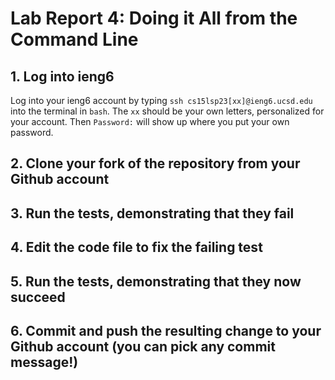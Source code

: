 # Lab Report 4: Doing it All from the Command Line
## 1. Log into ieng6
Log into your ieng6 account by typing ```ssh cs15lsp23[xx]@ieng6.ucsd.edu``` into the terminal in ```bash```. The ```xx``` should be your own letters, personalized for your account. Then ```Password:``` will show up where you put your own password.
## 2. Clone your fork of the repository from your Github account
## 3. Run the tests, demonstrating that they fail
## 4. Edit the code file to fix the failing test
## 5. Run the tests, demonstrating that they now succeed
## 6. Commit and push the resulting change to your Github account (you can pick any commit message!)
